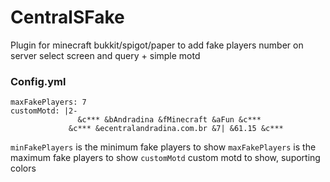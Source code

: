 # CentralSFake
Plugin for minecraft bukkit/spigot/paper to add fake players number on server select screen and query + simple motd

### Config.yml
```minFakePlayers: 5
maxFakePlayers: 7
customMotd: |2-
               &c*** &bAndradina &fMinecraft &aFun &c***
             &c*** &ecentralandradina.com.br &7| &61.15 &c***
```

`minFakePlayers` is the minimum fake players to show
`maxFakePlayers` is the maximum fake players to show
`customMotd` custom motd to show, suporting colors
